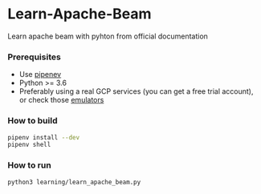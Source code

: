 # Learn-Apache-Beam
Learn apache beam with pyhton from official documentation

### Prerequisites

- Use [pipenev](https://github.com/pypa/pipenv)
- Python >= 3.6
- Preferably using a real GCP services (you can get a free trial account), or check those [emulators](https://github.com/AYLIEN/emulator-tools)

### How to build
````sh
pipenv install --dev
pipenv shell
````
### How to run

````sh
python3 learning/learn_apache_beam.py
````